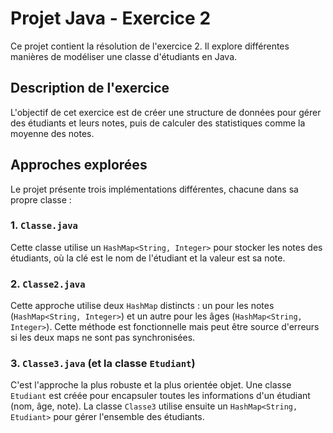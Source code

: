 # Projet Java - Exercice 2

Ce projet contient la résolution de l'exercice 2. Il explore différentes manières de modéliser une classe d'étudiants en Java.

## Description de l'exercice

L'objectif de cet exercice est de créer une structure de données pour gérer des étudiants et leurs notes, puis de calculer des statistiques comme la moyenne des notes.

## Approches explorées

Le projet présente trois implémentations différentes, chacune dans sa propre classe :

### 1. `Classe.java`
Cette classe utilise un `HashMap<String, Integer>` pour stocker les notes des étudiants, où la clé est le nom de l'étudiant et la valeur est sa note.

### 2. `Classe2.java`
Cette approche utilise deux `HashMap` distincts : un pour les notes (`HashMap<String, Integer>`) et un autre pour les âges (`HashMap<String, Integer>`). Cette méthode est fonctionnelle mais peut être source d'erreurs si les deux maps ne sont pas synchronisées.

### 3. `Classe3.java` (et la classe `Etudiant`)
C'est l'approche la plus robuste et la plus orientée objet. Une classe `Etudiant` est créée pour encapsuler toutes les informations d'un étudiant (nom, âge, note). La classe `Classe3` utilise ensuite un `HashMap<String, Etudiant>` pour gérer l'ensemble des étudiants.

